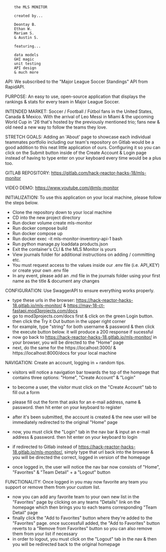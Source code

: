         the MLS MONITOR

        created by...

        Deontay B.
        Ethan W.
        Mariam S.
        & Austin S.

        featuring...

        data models
        GHI magic
        unit testing
        API design
        & much more


API: We subscribed to the "Major League Soccer Standings" API from RapidAPI.

PURPOSE: An easy to use, open-source application that displays the rankings & stats for every team in Major League Soccer.

INTENDED MARKET: Soccer / Football / Fútbol fans in the United States, Canada & Mexico. With the arrival of Leo Messi in Miami & the upcoming World Cup in '26 that's hosted by the previously mentioned trio; fans new & old need a new way to follow the teams they love.

STRETCH GOALS: Adding an 'About' page to showcase each individual teammates portfolio including our team's repository on Gitlab would be a good addition to this neat little application of ours. Configuring it so you can click on the Submit button inside of the Create Account & Login page instead of having to type enter on your keyboard every time would be a plus too.

GITLAB REPOSITORY: https://gitlab.com/hack-reactor-hacks-18/mls-monitor

VIDEO DEMO: https://www.youtube.com/@mls-monitor


INITIALIZATION: To use this application on your local machine, please follow the steps below.

- Clone the repository down to your local machine
- CD into the new project directory
- Run docker volume create mls-monitor
- Run docker compose build
- Run docker compose up
- Run docker exec -it mls-monitor-inventory-api-1 bash
- Run python manage.py loaddata products.json
- Exit the container's CLI & the MLS Monitor is yours
- View journals folder for additional instructions on adding / committing etc.
- You must request access to the values inside our .env file (i.e. API_KEY) or create your own .env file
- In any event, please add an .md file in the journals folder using your first name as the title & document any changes

CONFIGURATION: Use SwaggerAPI to ensure everything works properly.

- type these urls in the browser: https://hack-reactor-hacks-18.gitlab.io/mls-monitor/ & https://may-18-ct-fastapi.mod3projects.com/docs
- go to mod3projects.com/docs first & click on the green Login button. then click the Try it Out button in the upper right corner
- for example, type "string" for both username & password & then click the execute button below. it will produce a 200 response if sucessful
- now go back to https://hack-reactor-hacks-18.gitlab.io/mls-monitor/ in your browser, you will be directed to the "Home" page
- next, do the same for the https://localhost:3000/ & https://localhost:8000/docs for your local machine

NAVIGATION: Create an account, logging in + random tips.

- visitors will notice a navigation bar towards the top of the hompage that contains three options: "Home", "Create Account" & "Login"
- to become a user, the visitor must click on the "Create Account" tab to fill out a form
- please fill out the form that asks for an e-mail address, name & password. then hit enter on your keyboard to register
- after it's been submitted, the account is created & the new user will be immediately redirected to the original "Home" page

- now, you must click the "Login" tab in the nav bar & input an e-mail address & password. then hit enter on your keyboard to login
- if redirected to Gitlab instead of https://hack-reactor-hacks-18.gitlab.io/mls-monitor/, simply type that url back into the browser &
  you will be directed the correct, logged in version of the homepage
- once logged in, the user will notice the nav bar now consists of "Home", "Favorites" & "Team Detail" + a "Logout" button

FUNCTIONALITY: Once logged in you may now favorite any team you support or remove them from your custom list.

- now you can add any favorite team to your own new list in the "Favorites" page by clicking on any teams "Details" link on the homepage
  which then brings you to each teams corresponding "Team Detail" page
- finally click the "Add to Favorites" button where they're added to the "Favorites" page. once successfull added, the "Add to Favorites"
  button reverts to a "Remove from Favorites" button so you can also remove them from your list if necessary
- in order to logout, you must click on the "Logout" tab in the nav & then you will be redirected back to the original homepage
